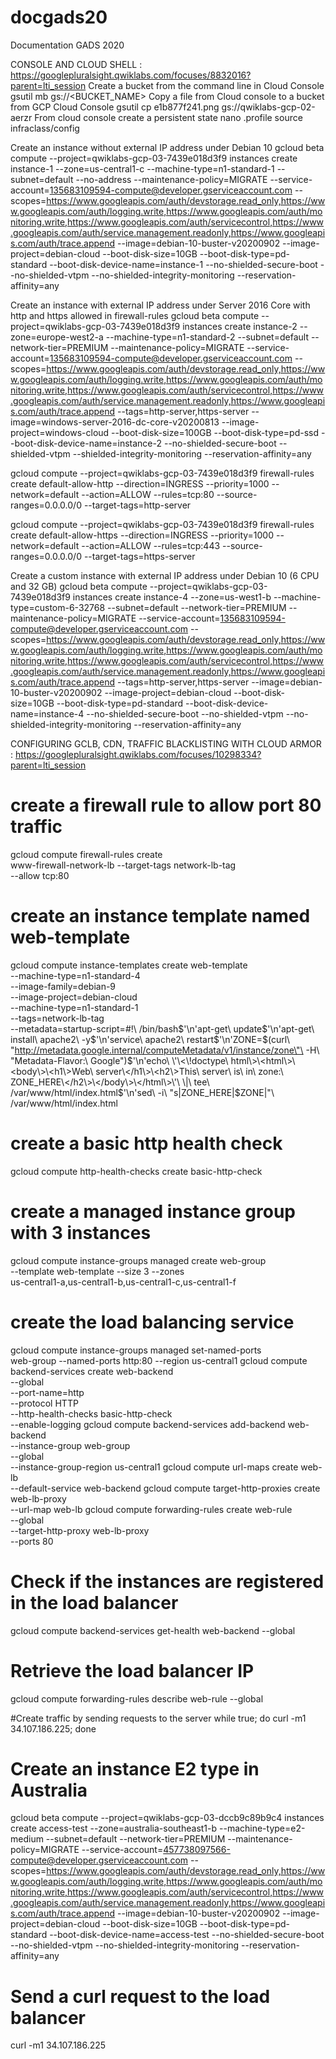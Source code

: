 # docgads20
Documentation GADS 2020

CONSOLE AND CLOUD SHELL : https://googlepluralsight.qwiklabs.com/focuses/8832016?parent=lti_session
Create a bucket from the command line in Cloud Console
gsutil mb gs://<BUCKET_NAME>
Copy a file from Cloud console to a bucket from GCP Cloud Console
gsutil cp e1b877f241.png gs://qwiklabs-gcp-02-aerzr
From cloud console create a persistent state
nano .profile
source infraclass/config


Create an instance without external IP address under Debian 10
gcloud beta compute --project=qwiklabs-gcp-03-7439e018d3f9 instances create instance-1 --zone=us-central1-c --machine-type=n1-standard-1 --subnet=default --no-address --maintenance-policy=MIGRATE --service-account=135683109594-compute@developer.gserviceaccount.com --scopes=https://www.googleapis.com/auth/devstorage.read_only,https://www.googleapis.com/auth/logging.write,https://www.googleapis.com/auth/monitoring.write,https://www.googleapis.com/auth/servicecontrol,https://www.googleapis.com/auth/service.management.readonly,https://www.googleapis.com/auth/trace.append --image=debian-10-buster-v20200902 --image-project=debian-cloud --boot-disk-size=10GB --boot-disk-type=pd-standard --boot-disk-device-name=instance-1 --no-shielded-secure-boot --no-shielded-vtpm --no-shielded-integrity-monitoring --reservation-affinity=any

Create an instance with external IP address under Server 2016 Core with http and https allowed in firewall-rules
gcloud beta compute --project=qwiklabs-gcp-03-7439e018d3f9 instances create instance-2 --zone=europe-west2-a --machine-type=n1-standard-2 --subnet=default --network-tier=PREMIUM --maintenance-policy=MIGRATE --service-account=135683109594-compute@developer.gserviceaccount.com --scopes=https://www.googleapis.com/auth/devstorage.read_only,https://www.googleapis.com/auth/logging.write,https://www.googleapis.com/auth/monitoring.write,https://www.googleapis.com/auth/servicecontrol,https://www.googleapis.com/auth/service.management.readonly,https://www.googleapis.com/auth/trace.append --tags=http-server,https-server --image=windows-server-2016-dc-core-v20200813 --image-project=windows-cloud --boot-disk-size=100GB --boot-disk-type=pd-ssd --boot-disk-device-name=instance-2 --no-shielded-secure-boot --shielded-vtpm --shielded-integrity-monitoring --reservation-affinity=any

gcloud compute --project=qwiklabs-gcp-03-7439e018d3f9 firewall-rules create default-allow-http --direction=INGRESS --priority=1000 --network=default --action=ALLOW --rules=tcp:80 --source-ranges=0.0.0.0/0 --target-tags=http-server

gcloud compute --project=qwiklabs-gcp-03-7439e018d3f9 firewall-rules create default-allow-https --direction=INGRESS --priority=1000 --network=default --action=ALLOW --rules=tcp:443 --source-ranges=0.0.0.0/0 --target-tags=https-server


Create a custom instance with external IP address under Debian 10 (6 CPU and 32 GB)
gcloud beta compute --project=qwiklabs-gcp-03-7439e018d3f9 instances create instance-4 --zone=us-west1-b --machine-type=custom-6-32768 --subnet=default --network-tier=PREMIUM --maintenance-policy=MIGRATE --service-account=135683109594-compute@developer.gserviceaccount.com --scopes=https://www.googleapis.com/auth/devstorage.read_only,https://www.googleapis.com/auth/logging.write,https://www.googleapis.com/auth/monitoring.write,https://www.googleapis.com/auth/servicecontrol,https://www.googleapis.com/auth/service.management.readonly,https://www.googleapis.com/auth/trace.append --tags=http-server,https-server --image=debian-10-buster-v20200902 --image-project=debian-cloud --boot-disk-size=10GB --boot-disk-type=pd-standard --boot-disk-device-name=instance-4 --no-shielded-secure-boot --no-shielded-vtpm --no-shielded-integrity-monitoring --reservation-affinity=any


CONFIGURING GCLB, CDN, TRAFFIC BLACKLISTING WITH CLOUD ARMOR : https://googlepluralsight.qwiklabs.com/focuses/10298334?parent=lti_session
# create a firewall rule to allow port 80 traffic
gcloud compute firewall-rules create \
   www-firewall-network-lb --target-tags network-lb-tag \
   --allow tcp:80

# create an instance template named web-template
gcloud compute instance-templates create web-template \
    --machine-type=n1-standard-4 \
    --image-family=debian-9 \
    --image-project=debian-cloud \
    --machine-type=n1-standard-1 \
    --tags=network-lb-tag \
    --metadata=startup-script=\#\!\ /bin/bash$'\n'apt-get\ update$'\n'apt-get\ install\ apache2\ -y$'\n'service\ apache2\ restart$'\n'ZONE=\$\(curl\ \"http://metadata.google.internal/computeMetadata/v1/instance/zone\"\ -H\ \"Metadata-Flavor:\ Google\"\)$'\n'echo\ \'\<\!doctype\ html\>\<html\>\<body\>\<h1\>Web\ server\</h1\>\<h2\>This\ server\ is\ in\ zone:\ ZONE_HERE\</h2\>\</body\>\</html\>\'\ \|\ tee\ /var/www/html/index.html$'\n'sed\ -i\ \"s\|ZONE_HERE\|\$ZONE\|\"\ /var/www/html/index.html
	
# create a basic http health check	
gcloud compute http-health-checks create basic-http-check

#  create a managed instance group with 3 instances
gcloud compute instance-groups managed create web-group \
   --template web-template --size 3 --zones \
   us-central1-a,us-central1-b,us-central1-c,us-central1-f

# create the load balancing service
gcloud compute instance-groups managed set-named-ports \
   web-group --named-ports http:80 --region us-central1
gcloud compute backend-services create web-backend \
   --global \
   --port-name=http \
   --protocol HTTP \
   --http-health-checks basic-http-check \
   --enable-logging
gcloud compute backend-services add-backend web-backend \
   --instance-group web-group \
   --global \
   --instance-group-region us-central1
gcloud compute url-maps create web-lb \
   --default-service web-backend
gcloud compute target-http-proxies create web-lb-proxy \
   --url-map web-lb
gcloud compute forwarding-rules create web-rule \
   --global \
   --target-http-proxy web-lb-proxy \
   --ports 80

# Check if the instances are registered in the load balancer
gcloud compute backend-services get-health web-backend --global

# Retrieve the load balancer IP
gcloud compute forwarding-rules describe web-rule --global

#Create traffic by sending requests to the server
while true; do curl -m1 34.107.186.225; done   

# Create an instance E2 type in Australia
gcloud beta compute --project=qwiklabs-gcp-03-dccb9c89b9c4 instances create access-test --zone=australia-southeast1-b --machine-type=e2-medium --subnet=default --network-tier=PREMIUM --maintenance-policy=MIGRATE --service-account=457738097566-compute@developer.gserviceaccount.com --scopes=https://www.googleapis.com/auth/devstorage.read_only,https://www.googleapis.com/auth/logging.write,https://www.googleapis.com/auth/monitoring.write,https://www.googleapis.com/auth/servicecontrol,https://www.googleapis.com/auth/service.management.readonly,https://www.googleapis.com/auth/trace.append --image=debian-10-buster-v20200902 --image-project=debian-cloud --boot-disk-size=10GB --boot-disk-type=pd-standard --boot-disk-device-name=access-test --no-shielded-secure-boot --no-shielded-vtpm --no-shielded-integrity-monitoring --reservation-affinity=any

# Send a curl request to the load balancer
curl -m1 34.107.186.225


